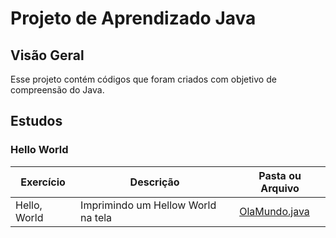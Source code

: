 # Projeto de Aprendizado Java

## Visão Geral

Esse projeto contém códigos que foram criados com objetivo de compreensão do Java.

## Estudos

### Hello World

| Exercício     | Descrição          | Pasta ou Arquivo |
|---------------|--------------------|--|
| Hello, World  | Imprimindo um Hellow World na tela | [OlaMundo.java](src/com/nicolasmoraes/learnjava/basics/OlaMundo.java) |

